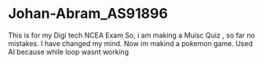 # Johan-Abram_AS91896
This is for my Digi tech NCEA Exam
So, i am making a Muisc Quiz , so far no mistakes.
I have changed my mind. Now im makind a pokemon game.
Used AI because while loop wasnt working 
